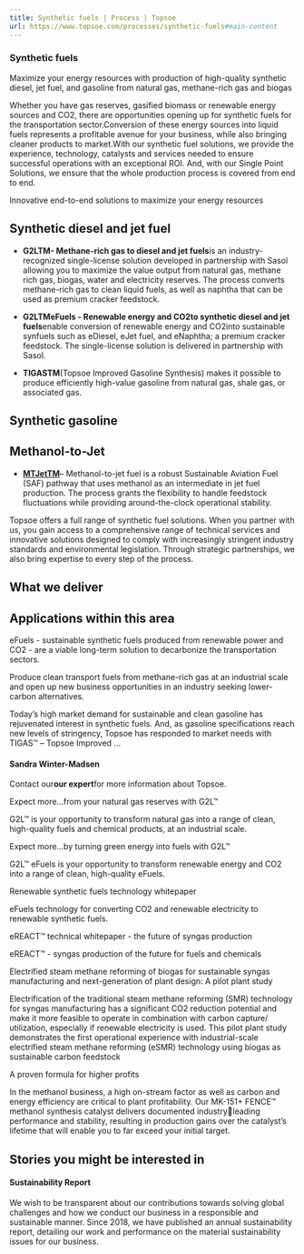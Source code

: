 ```yaml
---
title: Synthetic fuels | Process | Topsoe
url: https://www.topsoe.com/processes/synthetic-fuels#main-content
---
```


### Synthetic fuels

Maximize your energy resources with production of high-quality synthetic diesel, jet fuel, and gasoline from natural gas, methane-rich gas and biogas

Whether you have gas reserves, gasified biomass or renewable energy sources and CO2, there are opportunities opening up for synthetic fuels for the transportation sector.Conversion of these energy sources into liquid fuels represents a profitable avenue for your business, while also bringing cleaner products to market.With our synthetic fuel solutions, we provide the experience, technology, catalysts and services needed to ensure successful operations with an exceptional ROI. And, with our Single Point Solutions, we ensure that the whole production process is covered from end to end.

Innovative end-to-end solutions to maximize your energy resources

## Synthetic diesel and jet fuel

- **G2LTM- Methane-rich gas to diesel and jet fuels**is an industry-recognized single-license solution developed in partnership with Sasol allowing you to maximize the value output from natural gas, methane rich gas, biogas, water and electricity reserves. The process converts methane-rich gas to clean liquid fuels, as well as naphtha that can be used as premium cracker feedstock.
- **G2LTMeFuels - Renewable energy and CO2to synthetic diesel and jet fuels**enable conversion of renewable energy and CO2into sustainable synfuels such as eDiesel, eJet fuel, and eNaphtha; a premium cracker feedstock. The single-license solution is delivered in partnership with Sasol.

- **TIGASTM**(Topsoe Improved Gasoline Synthesis) makes it possible to produce efficiently high-value gasoline from natural gas, shale gas, or associated gas.

## Synthetic gasoline

## Methanol-to-Jet

- [**MTJetTM**](/our-resources/knowledge/our-products/process-licensing/mtjet-process?hsLang=en)– Methanol-to-jet fuel is a robust Sustainable Aviation Fuel (SAF) pathway that uses methanol as an intermediate in jet fuel production. The process grants the flexibility to handle feedstock fluctuations while providing around-the-clock operational stability.

Topsoe offers a full range of synthetic fuel solutions. When you partner with us, you gain access to a comprehensive range of technical services and innovative solutions designed to comply with increasingly stringent industry standards and environmental legislation. Through strategic partnerships, we also bring expertise to every step of the process.

## What we deliver

## Applications within this area

eFuels - sustainable synthetic fuels produced from renewable power and CO2 - are a viable long-term solution to decarbonize the transportation sectors.

Produce clean transport fuels from methane-rich gas at an industrial scale and open up new business opportunities in an industry seeking lower-carbon alternatives.

Today’s high market demand for sustainable and clean gasoline has rejuvenated interest in synthetic fuels. And, as gasoline specifications reach new levels of stringency, Topsoe has responded to market needs with TIGAS™ – Topsoe Improved ...

#### Sandra Winter-Madsen

Contact our**our expert**for more information about Topsoe.

Expect more...from your natural gas reserves with G2L™

G2L™ is your opportunity to transform natural gas into a range of clean, high-quality fuels and chemical products, at an industrial scale.

Expect more...by turning green energy into fuels with G2L™

G2L™ eFuels is your opportunity to transform renewable energy and CO2 into a range of clean, high-quality eFuels.

Renewable synthetic fuels technology whitepaper

eFuels technology for converting CO2 and renewable electricity to renewable synthetic fuels.

eREACT™ technical whitepaper - the future of syngas production

eREACT™ - syngas production of the future for fuels and chemicals

Electrified steam methane reforming of biogas for sustainable syngas  manufacturing and next-generation of plant design: A pilot plant study

Electrification of the traditional steam methane reforming (SMR) technology for syngas manufacturing has a  significant CO2 reduction potential and make it more feasible to operate in combination with carbon capture/  utilization, especially if renewable electricity is used. This pilot plant study demonstrates the first operational  experience with industrial-scale electrified steam methane reforming (eSMR) technology using biogas as sustainable carbon feedstock

A proven formula for higher profits

In the methanol business, a high on-stream factor as well as carbon  and energy efficiency are critical to plant profitability. Our MK-151+  FENCE™ methanol synthesis catalyst delivers documented industryleading performance and stability, resulting in production gains over  the catalyst’s lifetime that will enable you to far exceed your initial  target.

## Stories you might be interested in

#### Sustainability Report

We wish to be transparent about our contributions towards solving global challenges and how we conduct our business in a responsible and sustainable manner. Since 2018, we have published an annual sustainability report, detailing our work and performance on the material sustainability issues for our business.